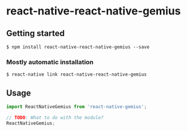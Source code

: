 # react-native-react-native-gemius

## Getting started

`$ npm install react-native-react-native-gemius --save`

### Mostly automatic installation

`$ react-native link react-native-react-native-gemius`

## Usage
```javascript
import ReactNativeGemius from 'react-native-gemius';

// TODO: What to do with the module?
ReactNativeGemius;
```
